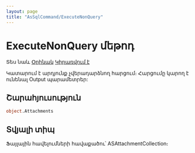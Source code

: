 ```yaml
---
layout: page
title: "AsSqlCommand/ExecuteNonQuery"
---
```



# ExecuteNonQuery մեթոդ 

Տես նաև [Օրինակ](../../Examples/AsSqlCommand.md) [Կիրառվում է](../AsSqlCommand.md)

Կատարում է արդյունք չվերադարձնող հարցում։ Հարցումը կարող է ունենալ Output պարամետրեր:

## Շարահյուսություն

``` vb
object.Attachments
```

## Տվյալի տիպ

Ֆայլային հավելումների հավաքածու՝ ASAttachmentCollection։
